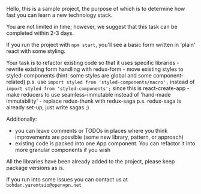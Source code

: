 Hello, this is a sample project,
the purpose of which is to determine how fast you can learn a new technology stack.

You are not limited in time;
however, we suggest that this task can be completed within 2-3 days.

If you run the project with `npm start`,
you'll see a basic form written in 'plain' react with some styling.

Your task is to refactor existing code so that it uses specific libraries
    - rewrite existing form handling with redux-form
    - move existing styles to styled-components
        (hint: some styles are global and some component-related)
        p.s. use `import styled from 'styled-components/macro';` instead of `import styled from 'styled-components';`
        since this is react-create-app
    - make reducers to use seamless-immutable instead of 'hand-made immutability'
    - replace redux-thunk with redux-saga
        p.s. redux-saga is already set-up, just write sagas ;)

Additionally:
   - you can leave comments or TODOs in places where you think improvements are possible (some new library, pattern, or approach)
   - existing code is packed into one App component. You can refactor it into more granular components if you wish

All the libraries have been already added to the project, please keep package versions as is.

If you run into some issues you can contact us at `bohdan.yaremtsio@openvpn.net`

